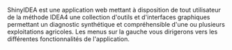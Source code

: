 ShinyIDEA est une application web mettant à disposition de tout utilisateur de la méthode IDEA4 une collection d'outils et d'interfaces graphiques permettant un diagnostic synthétique et compréhensible d'une ou plusieurs exploitations agricoles. Les menus sur la gauche vous dirigerons vers les différentes fonctionnalités de l'application.